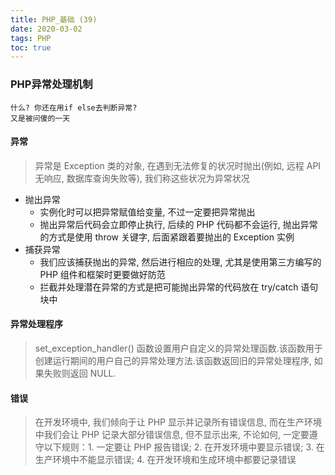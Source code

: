 ```yaml
---
title: PHP_基础 (39)
date: 2020-03-02
tags: PHP 
toc: true
---
```


### PHP异常处理机制
    什么? 你还在用if else去判断异常?
    又是被问傻的一天

<!-- more -->

#### 异常
> 异常是 Exception 类的对象, 在遇到无法修复的状况时抛出(例如, 远程 API 无响应, 数据库查询失败等), 我们称这些状况为异常状况
- 抛出异常
    * 实例化时可以把异常赋值给变量, 不过一定要把异常抛出
    * 抛出异常后代码会立即停止执行, 后续的 PHP 代码都不会运行, 抛出异常的方式是使用 throw 关键字, 后面紧跟着要抛出的 Exception 实例
- 捕获异常
    * 我们应该捕获抛出的异常, 然后进行相应的处理, 尤其是使用第三方编写的 PHP 组件和框架时更要做好防范
    * 拦截并处理潜在异常的方式是把可能抛出异常的代码放在 try/catch 语句块中


#### 异常处理程序
> set_exception_handler() 函数设置用户自定义的异常处理函数.该函数用于创建运行期间的用户自己的异常处理方法.该函数返回旧的异常处理程序, 如果失败则返回 NULL.

#### 错误
> 在开发环境中, 我们倾向于让 PHP 显示并记录所有错误信息, 而在生产环境中我们会让 PHP 记录大部分错误信息, 但不显示出来, 不论如何, 一定要遵守以下规则：1. 一定要让 PHP 报告错误; 2. 在开发环境中要显示错误; 3. 在生产环境中不能显示错误; 4. 在开发环境和生成环境中都要记录错误





